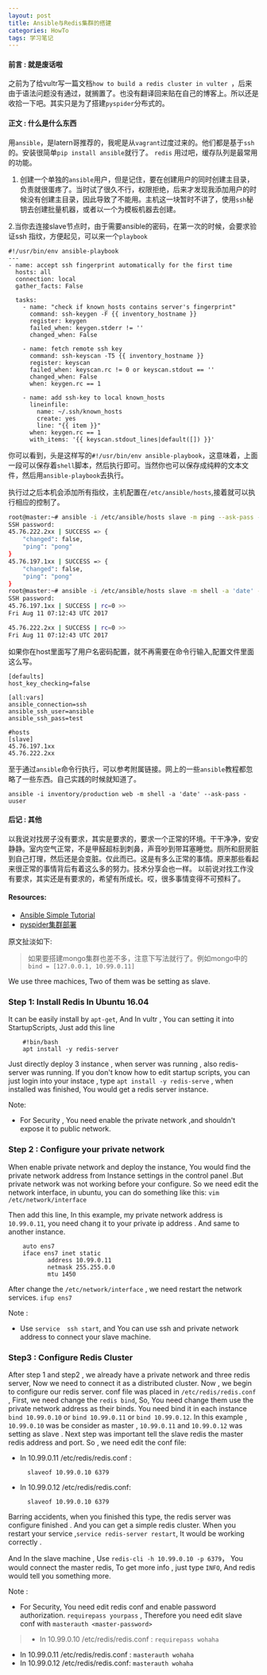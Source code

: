 ```yaml
---
layout: post
title: Ansible与Redis集群的搭建
categories: HowTo
tags: 学习笔记
---
```


#### 前言 : 就是废话啦

之前为了给vultr写一篇文档`how to build a redis cluster in vulter `，后来由于语法问题没有通过，就搁置了。也没有翻译回来贴在自己的博客上。所以还是收拾一下吧。其实只是为了搭建`pyspider`分布式的。

#### 正文 : 什么是什么东西

用`ansible`，是latern哥推荐的，我呢是从`vagrant`过度过来的。他们都是基于`ssh`的。安装很简单`pip install ansible`就行了。
`redis` 用过吧，缓存队列是最常用的功能。

1. 创建一个单独的`ansible`用户，但是记住，要在创建用户的同时创建主目录，负责就很蛋疼了。当时试了很久不行，权限拒绝，后来才发现我添加用户的时候没有创建主目录，因此导致了不能用。主机这一块暂时不讲了，使用`ssh`秘钥去创建批量机器，或者以一个为模板机器去创建。

2.当你去连接slave节点时，由于需要ansible的密码，在第一次的时候，会要求验证ssh 指纹，方便起见，可以来一个`playbook`

```ansible
#!/usr/bin/env ansible-playbook
---
- name: accept ssh fingerprint automatically for the first time
  hosts: all
  connection: local
  gather_facts: False

  tasks:
    - name: "check if known_hosts contains server's fingerprint"
      command: ssh-keygen -F {{ inventory_hostname }}
      register: keygen
      failed_when: keygen.stderr != ''
      changed_when: False

    - name: fetch remote ssh key
      command: ssh-keyscan -T5 {{ inventory_hostname }}
      register: keyscan
      failed_when: keyscan.rc != 0 or keyscan.stdout == ''
      changed_when: False
      when: keygen.rc == 1

    - name: add ssh-key to local known_hosts
      lineinfile:
        name: ~/.ssh/known_hosts
        create: yes
        line: "{{ item }}"
      when: keygen.rc == 1
      with_items: '{{ keyscan.stdout_lines|default([]) }}'
```
你可以看到，头是这样写的`#!/usr/bin/env ansible-playbook`，这意味着，上面一段可以保存着`shell`脚本，然后执行即可。当然你也可以保存成纯粹的文本文件，然后用`ansible-playbook`去执行。

执行过之后本机会添加所有指纹，主机配置在`/etc/ansible/hosts`,接着就可以执行相应的控制了。

```bash
root@master:~# ansible -i /etc/ansible/hosts slave -m ping --ask-pass -u ansible
SSH password: 
45.76.222.2xx | SUCCESS => {
    "changed": false, 
    "ping": "pong"
}
45.76.197.1xx | SUCCESS => {
    "changed": false, 
    "ping": "pong"
}
root@master:~# ansible -i /etc/ansible/hosts slave -m shell -a 'date' --ask-pass -u ansible
SSH password: 
45.76.197.1xx | SUCCESS | rc=0 >>
Fri Aug 11 07:12:43 UTC 2017

45.76.222.2xx | SUCCESS | rc=0 >>
Fri Aug 11 07:12:43 UTC 2017

```
如果你在host里面写了用户名密码配置，就不再需要在命令行输入,配置文件里面这么写。

```
[defaults]
host_key_checking=false

[all:vars]
ansible_connection=ssh
ansible_ssh_user=ansible
ansible_ssh_pass=test

#hosts
[slave]
45.76.197.1xx
45.76.222.2xx
```
至于通过`ansible`命令行执行，可以参考附属链接。网上的一些`ansible`教程都忽略了一些东西。自己实践的时候就知道了。

`ansible -i inventory/production web -m shell -a 'date' --ask-pass -uuser`

#### 后记 : 其他

以我说对找房子没有要求，其实是要求的，要求一个正常的环境。干干净净，安安静静。室内空气正常，不是甲醛超标到刺鼻，声音吵到带耳塞睡觉。厕所和厨房脏到自己打理，然后还是会变脏。仅此而已。这是有多么正常的事情。原来那些看起来很正常的事情背后有着这么多的努力。技术分享会也一样。
以前说对找工作没有要求，其实还是有要求的，希望有所成长。哎，很多事情变得不可预料了。


#### Resources:

* [Ansible Simple Tutorial](https://blog.goquxiao.com/posts/2015/09/01/ansible-simple-tutorial/)
* [pyspider集群部署](https://imlonghao.com/10.html)



原文扯淡如下:
> 如果要搭建mongo集群也差不多，注意下写法就行了。例如mongo中的`bind = [127.0.0.1, 10.99.0.11]`

We use three machices, Two of them was be setting as slave. 

### Step 1: Install Redis In Ubuntu 16.04 
It can be easily  install by `apt-get`, And In vultr , You can setting it into StartupScripts, Just add this line

        #!bin/bash
        apt install -y redis-server

Just directly deploy 3 instance , when server  was running , also redis-server was running. If you don't know how to edit startup scripts,  you can just login into your instace , type `apt install -y redis-serve` , when installed was finished,
You would get  a redis server  instance.

Note:

 * For Security , You need enable the private network ,and shouldn't expose it to public network.

### Step 2 :  Configure your private network 
When enable private network and deploy the instance, You would find the private network address from Instance  settings in the control  panel .But  private network  was not working before your configure. So we need edit the network interface, in ubuntu, you can do something like this:
       `vim /etc/network/interface`

Then add this line, In this example, my private network  address is `10.99.0.11`, you need chang it to your private  ip address . And same to another instance.

        auto ens7
        iface ens7 inet static
               address 10.99.0.11
               netmask 255.255.0.0
               mtu 1450
 
After change the `/etc/network/interface` , we need  restart the network services. 
`ifup ens7 `

Note :

* Use `service  ssh start`, and You can use ssh and private network address to connect  your slave machine.

### Step3 :  Configure  Redis Cluster 

After step 1 and step2 , we already have a private network and three redis server, Now we need to connect it as a distributed  cluster.
Now , we begin to configure our redis server.  conf file was placed in `/etc/redis/redis.conf `,  First,  we need change the  `redis bind`, So, You need  change them use the private network address  as their binds.   You need bind it in each 
instance `bind 10.99.0.10` or `bind 10.99.0.11` or  `bind 10.99.0.12`.  In this example , `10.99.0.10` was be consider as master , `10.99.0.11` and `10.99.0.12` was setting as slave . Next step was important tell the slave redis the master  redis  address and port. So , we need edit the conf file:

* In 10.99.0.11 /etc/redis/redis.conf :

        slaveof 10.99.0.10 6379

* In 10.99.0.12 /etc/redis/redis.conf:

        slaveof 10.99.0.10 6379

Barring accidents, when you finished this type, the redis server was configure finished . And  you  can get a simple redis cluster. When you restart  your service ,`service redis-server restart`, It would be working  correctly .

And  In the slave machine , Use `redis-cli -h 10.99.0.10 -p 6379`， You would connect the master redis,  To get 
 more  info , just type `INFO`, And redis would tell you something more.

Note :

* For Security, You need edit redis conf and enable  password authorization.  `requirepass yourpass` , Therefore  you need edit slave conf with `masterauth <master-password>`

> * In 10.99.0.10 /etc/redis/redis.conf :
         `requirepass wohaha`
* In 10.99.0.11 /etc/redis/redis.conf : 
         `masterauth wohaha`
* In 10.99.0.12 /etc/redis/redis.conf:
         `masterauth wohaha`